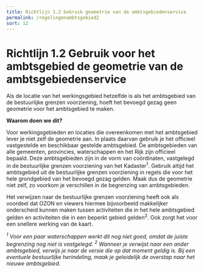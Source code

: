 ```yaml
---
title: Richtlijn 1.2 Gebruik geometrie van de ambtsgebiedenservice 
permalink: /regelingenambtsgebied2
sort: 12
---
```


# Richtlijn 1.2 Gebruik voor het ambtsgebied de geometrie van de ambtsgebiedenservice

Als de locatie van het werkingsgebied hetzelfde is als het ambtsgebied van de bestuurlijke grenzen voorziening, hoeft het bevoegd gezag geen geometrie voor het ambtsgebied te maken.

**Waarom doen we dit?**

Voor werkingsgebieden en locaties die overeenkomen met het ambtsgebied lever je niet zelf de geometrie aan. In plaats daarvan gebruik je het officieel vastgestelde en beschikbaar gestelde ambtsgebied. De ambtsgebieden van alle gemeenten, provincies, waterschappen en het Rijk zijn officieel bepaald. Deze ambtsgebieden zijn in de vorm van coördinaten, vastgelegd in de bestuurlijke grenzen voorziening van het Kadaster<sup>1</sup>. Gebruik altijd het ambtsgebied uit de bestuurlijke grenzen voorziening in regels die voor het hele grondgebied van het bevoegd gezag gelden. Maak dus de geometrie niet zelf, zo voorkom je verschillen in de begrenzing van ambtsgebieden. 

Het verwijzen naar de bestuurlijke grenzen voorziening heeft ook als voordeel dat OZON en viewers hiermee bijvoorbeeld makkelijker onderscheid kunnen maken tussen activiteiten die in het hele ambtsgebied gelden en activiteiten die in een beperkt gebied gelden<sup>2</sup>. Ook zorgt het voor een snellere werking van de kaart.

_<sup>1</sup> Voor een paar waterschappen werkt dit nog niet goed, omdat de juiste begrenzing nog niet is vastgelegd._ 
_<sup>2</sup> Wanneer je verwijst naar een ander ambtsgebied, verwijs je naar de versie die op dat moment geldig is. Bij een eventuele bestuurlijke herindeling, maak je geleidelijk de overstap naar het nieuwe ambtsgebied._
